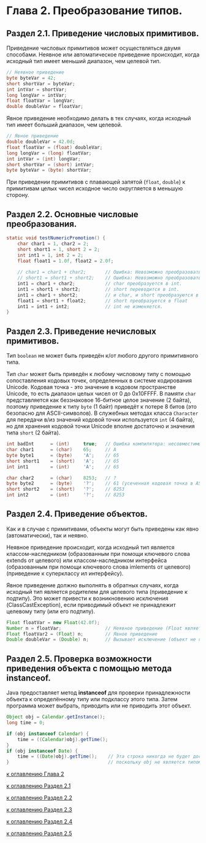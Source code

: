 

# Глава 2. Преобразование типов.

## Раздел 2.1. Приведение числовых примитивов.

Приведение числовых примитивов может осуществляться двумя способами. Неявное или автоматическое приведение происходит, когда исходный тип имеет меньший диапазон, чем целевой тип.<br>
```java
// Неявное приведение
byte byteVar = 42;
short shortVar = byteVar;
int intVar = shortVar;
long longVar = intVar;
float floatVar = longVar;
double doubleVar = floatVar;
```
Явное приведение необходимо делать в тех случаях, когда исходный тип имеет больший диапазон, чем целевой.
```java
// Явное приведение
double doubleVar = 42.0d;
float floatVar = (float) doubleVar;
long longVar = (long) floatVar;
int intVar = (int) longVar;
short shortVar = (short) intVar;
byte byteVar = (byte) shortVar;
```

При приведении примитивов с плавающей запятой (`float`, `double`) к примитивам целых чисел исходное число округляется в меньшую сторону.

## Раздел 2.2. Основные числовые преобразования.

```java
static void testNumericPromotion() {
    char char1 = 1, char2 = 2;
    short short1 = 1, short 2 = 2;
    int int1 = 1, int 2 = 2;
    float float1 = 1.0f, float2 = 2.0f;
    
    // char1 = char1 + char2;       // Ошибка: Невозможно преобразовать из int в char;
    // short1 = short1 + short2;    // Ошибка: Невозможно преобразовать из int в short;
    int1 = char1 + char2;           // char преобразуется в int.
    int1 = short1 + short2;         // short переводится в int.
    int1 = char1 + short2;          // и char, и short преобразуются в int.
    float1 = short1 + float2;       // short преобразуется в float
    int1 = int1 + int2;             // int не изменяется.
}
```

## Раздел 2.3. Приведение нечисловых примитивов.

Тип `boolean` не может быть приведён к/от любого другого примитивного типа.

Тип `char` может быть приведён к любому числовому типу с помощью сопоставления кодовых точек, определенных в системе кодирования Unicode. Кодовая точка - это значение в кодовом пространстве Unicode, то есть диапазон целых чисел от 0 до 0x10FFFF. В памяти `char` представляется как беззнаковое 16-битное целое значение (2 байта), поэтому приведение к типу `byte` (1 байт) приведёт к потере 8 битов (это безопасно для ASCII-символов). В служебных методах класса `Character` для передачи в/из значений кодовой точки используется `int` (4 байта), но для хранения кодовой точки Unicode вполне достаточно и значения типа `short` (2 байта).

```java
int badInt      = (int)     true;   // Ошибка компилятора: несовместимые типы
char char1      = (char)    65;     // A
byte byte1      = (byte)    'A';    // 65
short short1    = (short)   'A';    // 65
int int1        = (int)     'A';    // 65

char char2      = (char)    8253;   // ?
byte byte2      = (byte)    '?';    // 61 (усеченная кодовая точка в ASCII диапазоне)
short short2    = (short)   '?';    // 8253
int int2        = (int)     '?';    // 8253
```

## Раздел 2.4. Приведение объектов.

Как и в случае с примитивами, объекты могут быть приведены как явно (автоматически), так и неявно.

Неявное приведение происходит, когда исходный тип является классом-наследником (образованным при помощи ключевого слова extends от целевого) или классом-наследником интерфейса (образованным при помощи ключевого слова imlements от целевого) (приведение к суперклассу ил интерфейсу).

Явное приведение должно выполнять в обратных случаях, когда исходный тип является родителем для целевого типа (приведение к подтипу). Это может привести к возникновению исключения (ClassCastException), если приводимый объект не принадлежит целевому типу (или его подтипу).

```java
Float floatVar = new Float(42.0f);
Number n = floatVar;                // Неявное приведение (Float является имплементацией Number)
Float floatVar2 = (Float) n;        // Явное приведение
Double doubleVar = (Double) n;      // Вызывает исключение (объект не является Double)
```

## Раздел 2.5. Проверка возможности приведения объекта с помощью метода instanceof.

Java предоставляет метод **instanceof** для проверки принадлежности объекта к определённому типу или подклассу этого типа. Затем программа может выбрать, приводить или не приводить этот объект.

```java
Object obj = Calendar.getInstance();
long time = 0;

if (obj instanceof Calendar) {
    time = ((Calendar)obj).getTime();
}
if (obj instanceof Date) {
    time = ((Date)obj).getTime();    // Эта строка никогда не будет достигнута
}                                    // поскольку obj не является типом Date
```


[к оглавлению Глава 2](#глава-2-преобразование-типов)

[к оглавлению Раздел 2.1](#раздел-21-приведение-числовых-примитивов)

[к оглавлению Раздел 2.2](#раздел-22-основные-числовые-преобразования)

[к оглавлению Раздел 2.3](#раздел-23-приведение-нечисловых-примитивов)

[к оглавлению Раздел 2.4](#раздел-24-приведение-объектов)

[к оглавлению Раздел 2.5](#раздел-25-проверка-возможности-приведения-объекта-с-помощью-метода-instanceof)